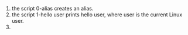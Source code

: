 1. the script 0-alias creates an alias. 
2. the script 1-hello user prints hello user, where user is the current Linux user.
3.